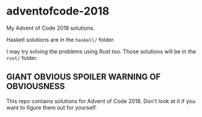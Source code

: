 # adventofcode-2018
My Advent of Code 2018 solutions.

Haskell solutions are in the `haskell/` folder.

I may try solving the problems using Rust too. Those solutions
will be in the `rust/` folder.

## GIANT OBVIOUS SPOILER WARNING OF OBVIOUSNESS

This repo contains solutions for Advent of Code 2018. Don't look at it
if you want to figure them out for yourself.
